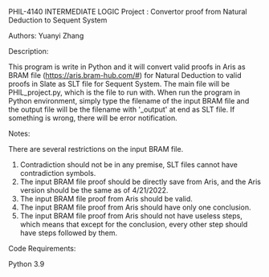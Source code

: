 PHIL-4140 INTERMEDIATE LOGIC Project : Convertor proof from Natural Deduction to Sequent System

Authors: Yuanyi Zhang

Description:

This program is write in Python and it will convert valid proofs in Aris as BRAM file (https://aris.bram-hub.com/#) for 
Natural Deduction to valid proofs in Slate as SLT file for Sequent System. The main file will be PHIL_project.py, which is the 
file to run with. When run the program in Python environment, simply type the filename of the input BRAM file and the output file 
will be the filename with '_output' at end as SLT file. If something is wrong, there will be error notification. 

Notes:

There are several restrictions on the input BRAM file. 

1. Contradiction should not be in any premise, SLT files cannot have contradiction symbols. 
2. The input BRAM file proof should be directly save from Aris, and the Aris version should be the same 
as of 4/21/2022. 
3. The input BRAM file proof from Aris should be valid. 
4. The input BRAM file proof from Aris should have only one conclusion.
5. The input BRAM file proof from Aris should not have useless steps, which means that except for the conclusion, 
every other step should have steps followed by them.

Code Requirements:

Python 3.9
